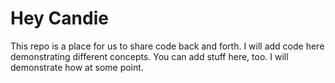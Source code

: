 # Hey Candie

This repo is a place for us to share code back and forth.
I will add code here demonstrating different concepts.
You can add stuff here, too. I will demonstrate how at some point.
